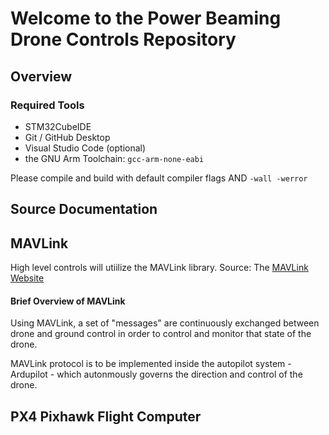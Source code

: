 # Welcome to the Power Beaming Drone Controls Repository

## Overview

### Required Tools

- STM32CubeIDE
- Git / GitHub Desktop
- Visual Studio Code (optional)
- the GNU Arm Toolchain: `gcc-arm-none-eabi`

Please compile and build with default compiler flags AND `-wall -werror`

## Source Documentation

## MAVLink

High level controls will utiilize the MAVLink library.
Source: The [MAVLink Website](https://mavlink.io/en/)

#### Brief Overview of MAVLink

Using MAVLink, a set of "messages" are continuously exchanged between drone and ground control in order to control and monitor that state of the drone.

MAVLink protocol is to be implemented inside the autopilot system - Ardupilot - which autonmously governs the direction and control of the drone.

## PX4 Pixhawk Flight Computer
